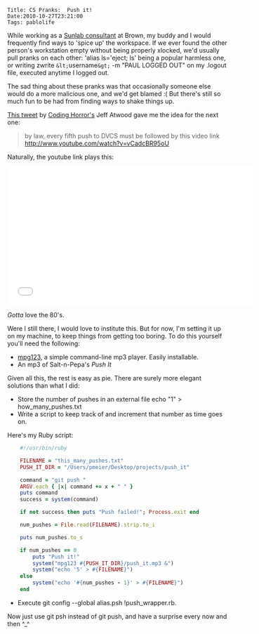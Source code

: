     Title: CS Pranks:  Push it!
    Date:2010-10-27T23:21:00
    Tags: pablolife

While working as a [Sunlab consultant][1] at Brown, my buddy and I would
frequently find ways to 'spice up' the workspace. If we ever found the other
person's workstation empty without being properly xlocked, we'd usually pull
pranks on each other: 'alias ls='eject; ls' being a popular harmless one, or
writing zwrite `&lt;`username`&gt;` -m "PAUL LOGGED OUT" on my .logout file,
executed anytime I logged out.


The sad thing about these pranks was that occasionally someone else would do a
more malicious one, and we'd get blamed :( But there's still so much fun to be
had from finding ways to shake things up.


[This tweet][2] by [Coding Horror's][3] Jeff Atwood gave me the idea for the
next one:

> by law, every fifth push to DVCS must be followed by this video link
> http://www.youtube.com/watch?v=vCadcBR95oU


Naturally, the youtube link plays this:

<iframe width="560" height="315" src="//www.youtube.com/embed/vCadcBR95oU" frameborder="0" allowfullscreen></iframe>

_Gotta_ love the 80's.


Were I still there, I would love to institute this. But for now, I'm setting
it up on my machine, to keep things from getting too boring. To do this
yourself you'll need the following:


* [mpg123][4], a simple command-line mp3 player. Easily installable.
* An mp3 of Salt-n-Pepa's _Push It_

Given all this, the rest is easy as pie. There are surely more elegant
solutions than what I did:

* Store the number of pushes in an external file echo "1" > how\_many\_pushes.txt
* Write a script to keep track of and increment that number as time goes on.

Here's my Ruby script:

```rb
    #!/usr/bin/ruby

    FILENAME = "this_many_pushes.txt"
    PUSH_IT_DIR = "/Users/pmeier/Desktop/projects/push_it"

    command = "git push "
    ARGV.each { |x| command += x + " " }
    puts command
    success = system(command)

    if not success then puts "Push failed!"; Process.exit end

    num_pushes = File.read(FILENAME).strip.to_i

    puts num_pushes.to_s

    if num_pushes == 0
		puts "Push it!"
		system("mpg123 #{PUSH_IT_DIR}/push_it.mp3 &")
		system("echo '5' > #{FILENAME}")
    else
		system("echo '#{num_pushes - 1}' > #{FILENAME}")
    end
```

* Execute git config --global alias.psh !push_wrapper.rb.


Now just use git psh instead of git push, and have a surprise every now and
then ^\_^


   [1]: http://www.cs.brown.edu/ugrad/jobs/consult/
   [2]: http://twitter.com/codinghorror/status/21559239552
   [3]: http://www.codinghorror.com
   [4]: http://www.mpg123.de/
